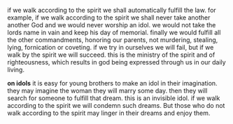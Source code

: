 if we walk according to the spirit we shall automatically fulfill the law.
for example, if we walk according to the spirit we shall never take another
another God and we would never worship an idol. we would not take the lords
name in vain and keep his day of memorial. finally we would fulfill all the
other commandments, honoring our parents, not murdering, stealing, lying,
fornication or coveting. if we try in ourselves we will fail, but if we walk
by the spirit we will succeed. this is the ministry of the spirit and of righteousness,
which results in god being expressed through us in our daily living.


**on idols**
it is easy for young brothers to make an idol in their imagination. they may
imagine the woman they will marry some day. then they will search for someone
to fulfill that dream. this is an invisible idol. if we walk according to the
spirit we will condemn such dreams. But those who do not walk according to the
spirit may linger in their dreams and enjoy them.
